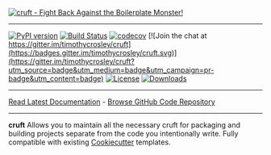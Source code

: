 [![cruft - Fight Back Against the Boilerplate Monster!](https://raw.github.com/timothycrosley/cruft/master/art/logo_large.png)](https://timothycrosley.github.io/cruft/)
_________________

[![PyPI version](https://badge.fury.io/py/cruft.svg)](http://badge.fury.io/py/cruft)
[![Build Status](https://travis-ci.org/timothycrosley/cruft.svg?branch=master)](https://travis-ci.org/timothycrosley/cruft)
[![codecov](https://codecov.io/gh/timothycrosley/cruft/branch/master/graph/badge.svg)](https://codecov.io/gh/timothycrosley/cruft)
[![Join the chat at https://gitter.im/timothycrosley/cruft](https://badges.gitter.im/timothycrosley/cruft.svg)](https://gitter.im/timothycrosley/cruft?utm_source=badge&utm_medium=badge&utm_campaign=pr-badge&utm_content=badge)
[![License](https://img.shields.io/github/license/mashape/apistatus.svg)](https://pypi.python.org/pypi/cruft/)
[![Downloads](https://pepy.tech/badge/cruft)](https://pepy.tech/project/cruft)
_________________

[Read Latest Documentation](https://timothycrosley.github.io/cruft/) - [Browse GitHub Code Repository](https://github.com/timothycrosley/cruft/)
_________________

**cruft** Allows you to maintain all the necessary cruft for packaging and building projects separate from the code you intentionally write. Fully compatible with existing [Cookiecutter](https://github.com/cookiecutter/cookiecutter) templates.

